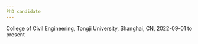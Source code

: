 ```yaml
---
PhD candidate
---
```

College of Civil Engineering, Tongji University, Shanghai, CN, 2022-09-01 to present

